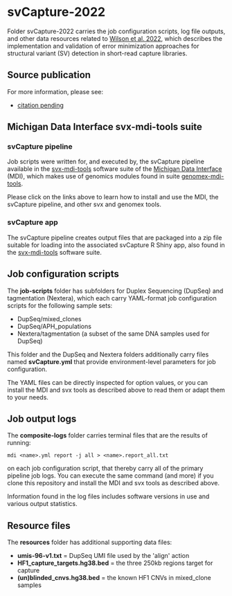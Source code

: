 # svCapture-2022

Folder svCapture-2022 carries the job configuration scripts, log file outputs,
and other data resources related to 
[Wilson et al. 2022](),
which describes the implementation and validation of error minimization 
approaches for structural variant (SV) detection in short-read capture libraries.

## Source publication

For more information, please see:

- [citation pending]()

## Michigan Data Interface svx-mdi-tools suite

### svCapture pipeline

Job scripts were written for, and executed by, the svCapture pipeline
available in the 
[svx-mdi-tools](https://github.com/wilsontelab/svx-mdi-tools)
software suite of the 
[Michigan Data Interface](https://github.com/MiDataInt) (MDI),
which makes use of genomics modules found in suite 
[genomex-mdi-tools](https://github.com/wilsontelab/genomex-mdi-tools).

Please click on the links above to learn how to install
and use the MDI, the svCapture pipeline, and other svx and genomex tools.

### svCapture app

The svCapture pipeline creates output files that are packaged into a zip
file suitable for loading into the associated svCapture R Shiny app, also
found in the 
[svx-mdi-tools](https://github.com/wilsontelab/svx-mdi-tools)
software suite.

## Job configuration scripts

The **job-scripts** folder has subfolders for Duplex Sequencing (DupSeq)
and tagmentation (Nextera), which each carry YAML-format job
configuration scripts for the following sample sets:

- DupSeq/mixed_clones
- DupSeq/APH_populations
- Nextera/tagmentation (a subset of the same DNA samples used for DupSeq)

This folder and the DupSeq and Nextera folders additionally carry files
named **svCapture.yml** that provide environment-level parameters for 
job configuration.

The YAML files can be directly inspected for option values,
or you can install the MDI and svx tools as described above to read them
or adapt them to your needs.

## Job output logs

The **composite-logs** folder carries terminal files that are the 
results of running:

```
mdi <name>.yml report -j all > <name>.report_all.txt
```

on each job configuration script, that thereby carry all of the primary
pipeline job logs. You can execute the same command (and more) if you 
clone this repository and install the MDI and svx tools as described above.

Information found in the log files includes software versions in use
and various output statistics.

## Resource files

The **resources** folder has additional supporting data files:

- **umis-96-v1.txt** = DupSeq UMI file used by the 'align' action
- **HF1_capture_targets.hg38.bed** = the three 250kb regions target for capture
- **(un)blinded_cnvs.hg38.bed** = the known HF1 CNVs in mixed_clone samples
